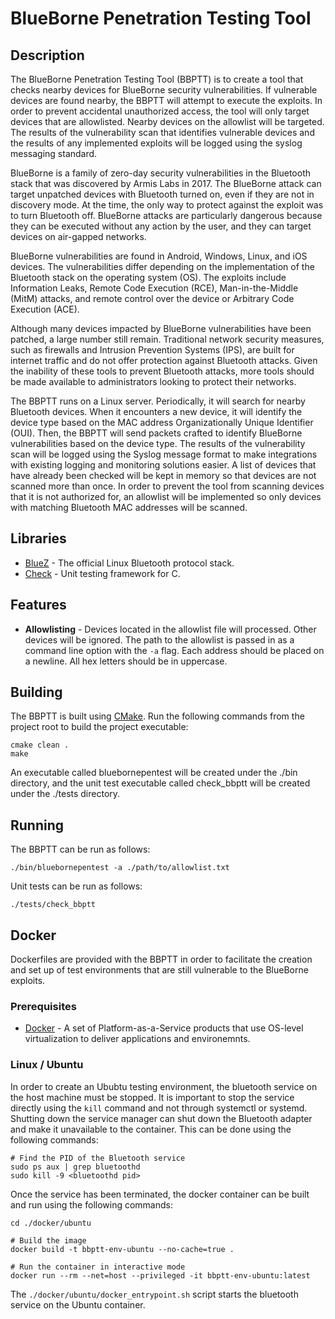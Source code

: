# BlueBorne Penetration Testing Tool
## Description
The BlueBorne Penetration Testing Tool (BBPTT) is to create a tool that checks nearby devices for BlueBorne security vulnerabilities. If vulnerable devices are found nearby, the BBPTT will attempt to execute the exploits. In order to prevent accidental unauthorized access, the tool will only target devices that are allowlisted. Nearby devices on the allowlist will be targeted. The results of the vulnerability scan that identifies vulnerable devices and the results of any implemented exploits will be logged using the syslog messaging standard.

BlueBorne is a family of zero-day security vulnerabilities in the Bluetooth stack that was discovered by Armis Labs in 2017. The BlueBorne attack can target unpatched devices with Bluetooth turned on, even if they are not in discovery mode. At the time, the only way to protect against the exploit was to turn Bluetooth off. BlueBorne attacks are particularly dangerous because they can be executed without any action by the user, and they can target devices on air-gapped networks.

BlueBorne vulnerabilities are found in Android, Windows, Linux, and iOS devices. The vulnerabilities differ depending on the implementation of the Bluetooth stack on the operating system (OS). The exploits include Information Leaks, Remote Code Execution (RCE), Man-in-the-Middle (MitM) attacks, and remote control over the device or Arbitrary Code Execution (ACE).

Although many devices impacted by BlueBorne vulnerabilities have been patched, a large number still remain. Traditional network security measures, such as firewalls and Intrusion Prevention Systems (IPS), are built for internet traffic and do not offer protection against Bluetooth attacks. Given the inability of these tools to prevent Bluetooth attacks, more tools should be made available to administrators looking to protect their networks.

The BBPTT runs on a Linux server. Periodically, it will search for nearby Bluetooth devices. When it encounters a new device, it will identify the device type based on the MAC address Organizationally Unique Identifier (OUI). Then, the BBPTT will send packets crafted to identify BlueBorne vulnerabilities based on the device type. The results of the vulnerability scan will be logged using the Syslog message format to make integrations with existing logging and monitoring solutions easier. A list of devices that have already been checked will be kept in memory so that devices are not scanned more than once. In order to prevent the tool from scanning devices that it is not authorized for, an allowlist will be implemented so only devices with matching Bluetooth MAC addresses will be scanned.

## Libraries
- [BlueZ](http://www.bluez.org/) - The official Linux Bluetooth protocol stack.
- [Check](https://libcheck.github.io/check/) - Unit testing framework for C.

## Features
- **Allowlisting** - Devices located in the allowlist file will processed.  Other devices will be ignored.  The path to the allowlist is passed in as a command line option with the `-a` flag. Each address should be placed on a newline.  All hex letters should be in uppercase.

## Building
The BBPTT is built using [CMake](https://cmake.org). Run the following commands from the project root to build the project executable:
```
cmake clean .
make
```
An executable called bluebornepentest will be created under the ./bin directory, and the unit test executable called check_bbptt will be created under the ./tests directory.

## Running
The BBPTT can be run as follows:
```
./bin/bluebornepentest -a ./path/to/allowlist.txt
```
Unit tests can be run as follows:
```
./tests/check_bbptt
```
## Docker
Dockerfiles are provided with the BBPTT in order to facilitate the creation and set up of test environments that are still vulnerable to the BlueBorne exploits.

### Prerequisites
- [Docker](https://www.docker.com/) - A set of Platform-as-a-Service products that use OS-level virtualization to deliver applications and environemnts.

### Linux / Ubuntu
In order to create an Ububtu testing environment, the bluetooth service on the host machine must be stopped.  It is important to stop the service directly using the `kill` command and not through systemctl or systemd.  Shutting down the service manager can shut down the Bluetooth adapter and make it unavailable to the container.  This can be done using the following commands:
```
# Find the PID of the Bluetooth service
sudo ps aux | grep bluetoothd
sudo kill -9 <bluetoothd pid>
```
Once the service has been terminated, the docker container can be built and run using the following commands:
```
cd ./docker/ubuntu

# Build the image
docker build -t bbptt-env-ubuntu --no-cache=true .

# Run the container in interactive mode
docker run --rm --net=host --privileged -it bbptt-env-ubuntu:latest

```
The `./docker/ubuntu/docker_entrypoint.sh` script starts the bluetooth service on the Ubuntu container.
